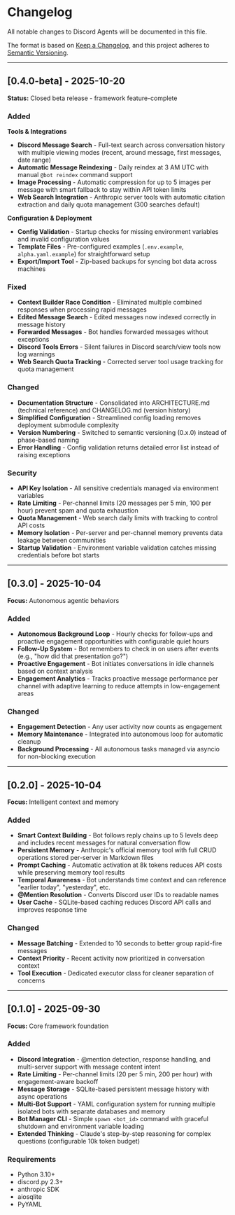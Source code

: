 # Changelog

All notable changes to Discord Agents will be documented in this file.

The format is based on [Keep a Changelog](https://keepachangelog.com/en/1.0.0/),
and this project adheres to [Semantic Versioning](https://semver.org/spec/v2.0.0.html).

---

## [0.4.0-beta] - 2025-10-20

**Status:** Closed beta release - framework feature-complete

### Added

**Tools & Integrations**
- **Discord Message Search** - Full-text search across conversation history with multiple viewing modes (recent, around message, first messages, date range)
- **Automatic Message Reindexing** - Daily reindex at 3 AM UTC with manual `@bot reindex` command support
- **Image Processing** - Automatic compression for up to 5 images per message with smart fallback to stay within API token limits
- **Web Search Integration** - Anthropic server tools with automatic citation extraction and daily quota management (300 searches default)

**Configuration & Deployment**
- **Config Validation** - Startup checks for missing environment variables and invalid configuration values
- **Template Files** - Pre-configured examples (`.env.example`, `alpha.yaml.example`) for straightforward setup
- **Export/Import Tool** - Zip-based backups for syncing bot data across machines

### Fixed
- **Context Builder Race Condition** - Eliminated multiple combined responses when processing rapid messages
- **Edited Message Search** - Edited messages now indexed correctly in message history
- **Forwarded Messages** - Bot handles forwarded messages without exceptions
- **Discord Tools Errors** - Silent failures in Discord search/view tools now log warnings
- **Web Search Quota Tracking** - Corrected server tool usage tracking for quota management

### Changed
- **Documentation Structure** - Consolidated into ARCHITECTURE.md (technical reference) and CHANGELOG.md (version history)
- **Simplified Configuration** - Streamlined config loading removes deployment submodule complexity
- **Version Numbering** - Switched to semantic versioning (0.x.0) instead of phase-based naming
- **Error Handling** - Config validation returns detailed error list instead of raising exceptions

### Security
- **API Key Isolation** - All sensitive credentials managed via environment variables
- **Rate Limiting** - Per-channel limits (20 messages per 5 min, 100 per hour) prevent spam and quota exhaustion
- **Quota Management** - Web search daily limits with tracking to control API costs
- **Memory Isolation** - Per-server and per-channel memory prevents data leakage between communities
- **Startup Validation** - Environment variable validation catches missing credentials before bot starts

---

## [0.3.0] - 2025-10-04

**Focus:** Autonomous agentic behaviors

### Added
- **Autonomous Background Loop** - Hourly checks for follow-ups and proactive engagement opportunities with configurable quiet hours
- **Follow-Up System** - Bot remembers to check in on users after events (e.g., "how did that presentation go?")
- **Proactive Engagement** - Bot initiates conversations in idle channels based on context analysis
- **Engagement Analytics** - Tracks proactive message performance per channel with adaptive learning to reduce attempts in low-engagement areas

### Changed
- **Engagement Detection** - Any user activity now counts as engagement
- **Memory Maintenance** - Integrated into autonomous loop for automatic cleanup
- **Background Processing** - All autonomous tasks managed via asyncio for non-blocking execution

---

## [0.2.0] - 2025-10-04

**Focus:** Intelligent context and memory

### Added
- **Smart Context Building** - Bot follows reply chains up to 5 levels deep and includes recent messages for natural conversation flow
- **Persistent Memory** - Anthropic's official memory tool with full CRUD operations stored per-server in Markdown files
- **Prompt Caching** - Automatic activation at 8k tokens reduces API costs while preserving memory tool results
- **Temporal Awareness** - Bot understands time context and can reference "earlier today", "yesterday", etc.
- **@Mention Resolution** - Converts Discord user IDs to readable names
- **User Cache** - SQLite-based caching reduces Discord API calls and improves response time

### Changed
- **Message Batching** - Extended to 10 seconds to better group rapid-fire messages
- **Context Priority** - Recent activity now prioritized in conversation context
- **Tool Execution** - Dedicated executor class for cleaner separation of concerns

---

## [0.1.0] - 2025-09-30

**Focus:** Core framework foundation

### Added
- **Discord Integration** - @mention detection, response handling, and multi-server support with message content intent
- **Rate Limiting** - Per-channel limits (20 per 5 min, 200 per hour) with engagement-aware backoff
- **Message Storage** - SQLite-based persistent message history with async operations
- **Multi-Bot Support** - YAML configuration system for running multiple isolated bots with separate databases and memory
- **Bot Manager CLI** - Simple `spawn <bot_id>` command with graceful shutdown and environment variable loading
- **Extended Thinking** - Claude's step-by-step reasoning for complex questions (configurable 10k token budget)

### Requirements
- Python 3.10+
- discord.py 2.3+
- anthropic SDK
- aiosqlite
- PyYAML
